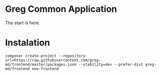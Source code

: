# Greg Common Application

The start is here.

# Instalation

`composer create-project --repository-url=https://raw.githubusercontent.com/greg-md/frontend/master/packages.json --stability=dev --prefer-dist greg-md/frontend new-frontend`
